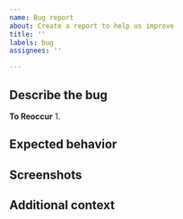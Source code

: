 ```yaml
---
name: Bug report
about: Create a report to help us improve
title: ''
labels: bug
assignees: ''

---
```


**Describe the bug**
- 

**To Reoccur**
1. 

**Expected behavior**
- 

**Screenshots**
- 

**Additional context**
-
